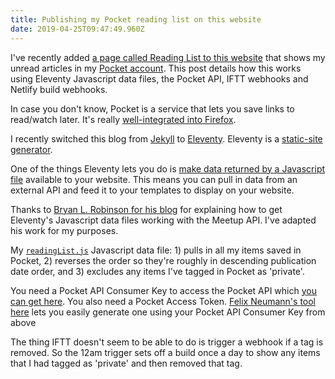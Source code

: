 ```yaml
---
title: Publishing my Pocket reading list on this website
date: 2019-04-25T09:47:49.960Z
---
```

I've recently added [a page called Reading List to this website](/reading-list) that shows my unread articles in my [Pocket account](http://getpocket.com/). This post details how this works using Eleventy Javascript data files, the Pocket API, IFTT webhooks and Netlify build webhooks.

In case you don't know, Pocket is a service that lets you save links to read/watch later. It's really [well-integrated into Firefox](https://support.mozilla.org/en-US/kb/save-web-pages-later-pocket-firefox).

I recently switched this blog from [Jekyll](https://jekyllrb.com) to [Eleventy](https://www.11ty.io). Eleventy is a [static-site generator](https://indieweb.org/static_site_generator).

One of the things Eleventy lets you do is [make data returned by a Javascript file](https://www.11ty.io/docs/data-js/) available to your website. This means you can pull in data from an external API and feed it to your templates to display on your website. 

Thanks to [Bryan L. Robinson for his blog](https://bryanlrobinson.com/blog/2019/04/02/using-eleventys-javascript-data-files) for explaining how to get Eleventy's Javascript data files working with the Meetup API. I've adapted his work for my purposes.

My [`readingList.js`](https://github.com/edjw/edjw-blog/blob/master/_data/readingList.js) Javascript data file: 1) pulls in all my items saved in Pocket, 2) reverses the order so they're roughly in descending publication date order, and 3) excludes any items I've tagged in Pocket as 'private'.

You need a Pocket API Consumer Key to access the Pocket API which [you can get here](https://getpocket.com/developer/apps). You also need a Pocket Access Token. [Felix Neumann's tool here](https://reader.fxneumann.de/plugins/oneclickpocket/auth.php) lets you easily generate one using your Pocket API Consumer Key from above



The thing IFTT doesn't seem to be able to do is trigger a webhook if a tag is removed. So the 12am trigger sets off a build once a day to show any items that I had tagged as 'private' and then removed that tag.
